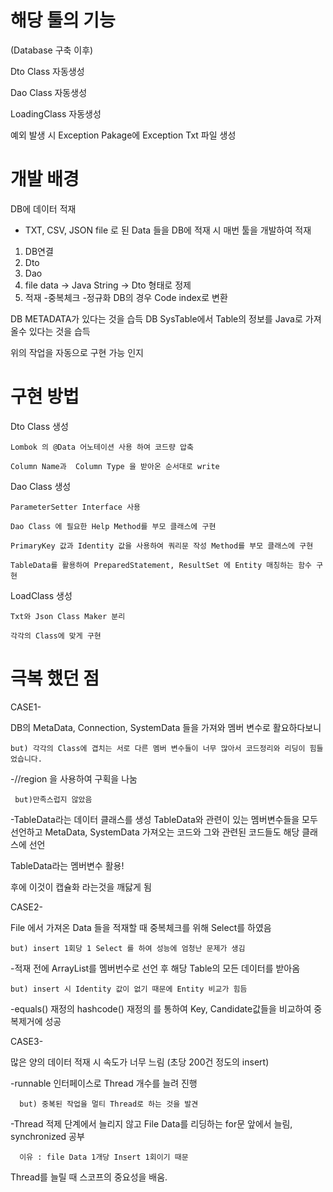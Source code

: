 # 해당 툴의 기능

  (Database 구축 이후)
  
  Dto Class 자동생성
  
  Dao Class 자동생성
  
  LoadingClass 자동생성
  
  예외 발생 시 Exception Pakage에 Exception Txt 파일 생성
  

# 개발 배경

DB에 데이터 적재
   - TXT, CSV, JSON file 로 된 Data 들을 DB에 적재 시 매번 툴을 개발하여 적재
  1. DB연결
  2. Dto
  3. Dao
  4. file data -> Java String -> Dto 형태로 정제
  5. 적재
    -중복체크
    -정규화 DB의 경우 Code index로 변환
  
DB METADATA가 있다는 것을 습득
DB SysTable에서 Table의 정보를 Java로 가져 올수 있다는 것을 습득

위의 작업을 자동으로 구현 가능 인지

# 구현 방법
  
  Dto Class 생성
  
    Lombok 의 @Data 어노테이션 사용 하여 코드량 압축
    
    Column Name과  Column Type 을 받아온 순서대로 write
  
  Dao Class 생성
  
    ParameterSetter Interface 사용
    
    Dao Class 에 필요한 Help Method를 부모 클래스에 구현
    
    PrimaryKey 값과 Identity 값을 사용하여 쿼리문 작성 Method를 부모 클래스에 구현
    
    TableData를 활용하여 PreparedStatement, ResultSet 에 Entity 매칭하는 함수 구현
    
  LoadClass 생성  
    
    Txt와 Json Class Maker 분리
    
    각각의 Class에 맞게 구현 
    

# 극복 했던 점


  CASE1-
  
  DB의 MetaData, Connection, SystemData 들을 가져와 멤버 변수로 활요하다보니
  
    but) 각각의 Class에 겹치는 서로 다른 멤버 변수들이 너무 많아서 코드정리와 리딩이 힘들었습니다.
  
  -//region 을 사용하여 구획을 나눔
  
     but)만족스럽지 않았음
      
  -TableData라는 데이터 클래스를 생성 
    TableData와 관련이 있는 멤버변수들을 모두 선언하고 
    MetaData, SystemData 가져오는 코드와 그와 관련된 코드들도 해당 클래스에 선언
   
   TableData라는 멤버변수 활용!
   
   후에 이것이 캡슐화 라는것을 깨닳게 됨
   
   
   
   CASE2-
   
   File 에서 가져온 Data 들을 적재할 때 중복체크를 위해 Select를 하였음 
   
    but) insert 1회당 1 Select 를 하여 성능에 엄청난 문제가 생김
   
   -적재 전에 ArrayList를 멤버번수로 선언 후 해당 Table의 모든 데이터를 받아옴
   
    but) insert 시 Identity 값이 없기 때문에 Entity 비교가 힘듬
    
   -equals() 재정의 hashcode() 재정의 를 통하여 Key, Candidate값들을 비교하여 중복제거에 성공
   
   
   
   CASE3-
   
   많은 양의 데이터 적재 시 속도가 너무 느림 (초당 200건 정도의 insert)
   
   -runnable 인터페이스로 Thread 개수를 늘려 진행
   
      but) 중복된 작업을 멀티 Thread로 하는 것을 발견
   
   -Thread 적제 단계에서 늘리지 않고 File Data를 리딩하는 for문 앞에서 늘림, synchronized 공부
   
      이유 : file Data 1개당 Insert 1회이기 때문
      
   Thread를 늘릴 때 스코프의 중요성을 배움.

    
    

